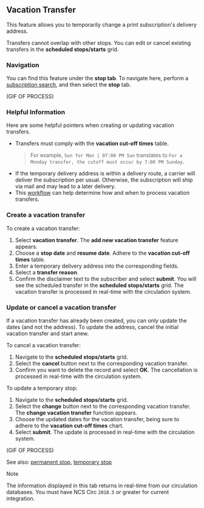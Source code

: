 ## Vacation Transfer

This feature allows you to temporarily change a print subscription's delivery address.

Transfers cannot overlap with other stops. You can edit or cancel existing transfers in the **scheduled stops/starts** grid.

### Navigation

You can find this feature under the **stop tab**. To navigate here, perform a [subscription search](www.subsearch.com), and then select the **stop** tab.

(GIF OF PROCESS)

### Helpful Information

Here are some helpful pointers when creating or updating vacation transfers.

- Transfers must comply with the **vacation cut-off times** table.
    > For example, `Sun for Mon | 07:00 PM Sun` translates to `For a Monday transfer, the cutoff must occur by 7:00 PM Sunday`.
- If the temporary delivery address is within a delivery route, a carrier will deliver the subscription per usual. Otherwise, the subscription will ship via mail and may lead to a later delivery.
- This [workflow](example.com) can help determine how and when to process vacation transfers.

### Create a vacation transfer

To create a vacation transfer:

1. Select **vacation transfer**. The **add new vacation transfer** feature appears.
2. Choose a **stop date** and **resume date**. Adhere to the **vacation cut-off times** table.
3. Enter a temporary delivery address into the corresponding fields.
4. Select a **transfer reason**.
5. Confirm the disclaimer text to the subscriber and select **submit**. You will see the scheduled transfer in the **scheduled stops/starts** grid. The vacation transfer is processed in real-time with the circulation system.

### Update or cancel a vacation transfer

If a vacation transfer has already been created, you can only update the dates (and not the address). To update the address, cancel the initial vacation transfer and start anew.

To cancel a vacation transfer:

1. Navigate to the **scheduled stops/starts** grid.
2. Select the **cancel** button next to the corresponding vacation transfer.
3. Confirm you want to delete the record and select **OK**. The cancellation is processed in real-time with the circulation system.

To update a temporary stop:

1. Navigate to the **scheduled stops/starts** grid.
2. Select the **change** button next to the corresponding vacation transfer. The **change vacation transfer** function appears.
3. Choose the updated dates for the vacation transfer, being sure to adhere to the **vacation cut-off times** chart.
4. Select **submit**. The update is processed in real-time with the circulation system.

(GIF OF PROCESS)

See also: [permanent stop](example.com), [temporary stop](example.com)

> [!NOTE]
> The information displayed in this tab returns in real-time from our circulation databases.
> You must have NCS Circ `2018.5` or greater for current integration.

<br><br><br><br><br><br><br><br><br><br>